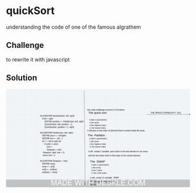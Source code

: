 
# quickSort
understanding the code   of one of the famous algrathem 
## Challenge
to rewrite it with javascript

## Solution
![](../assets/quickSort.jpeg)
